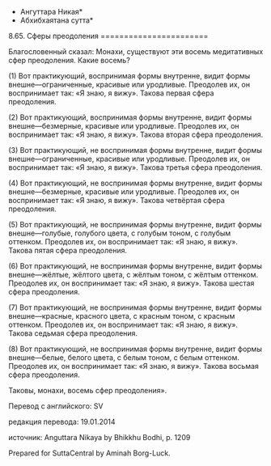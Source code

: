 * Ангуттара Никая*
* Абхибхаятана сутта*

8\.65\. Сферы преодоления
\=\=\=\=\=\=\=\=\=\=\=\=\=\=\=\=\=\=\=\=\=\=\=

Благословенный сказал: Монахи, существуют эти восемь медитативных сфер преодоления\. Какие восемь?

\(1\) Вот практикующий, воспринимая формы внутренне, видит формы внешне—ограниченные, красивые или уродливые\. Преодолев их, он воспринимает так: «Я знаю, я вижу»\. Такова первая сфера преодоления\.

\(2\) Вот практикующий, воспринимая формы внутренне, видит формы внешне—безмерные, красивые или уродливые\. Преодолев их, он воспринимает так: «Я знаю, я вижу»\. Такова вторая сфера преодоления\.

\(3\) Вот практикующий, не воспринимая формы внутренне, видит формы внешне—ограниченные, красивые или уродливые\. Преодолев их, он воспринимает так: «Я знаю, я вижу»\. Такова третья сфера преодоления\.

\(4\) Вот практикующий, не воспринимая формы внутренне, видит формы внешне—безмерные, красивые или уродливые\. Преодолев их, он воспринимает так: «Я знаю, я вижу»\. Такова четвёртая сфера преодоления\.

\(5\) Вот практикующий, не воспринимая формы внутренне, видит формы внешне—голубые, голубого цвета, с голубым тоном, с голубым оттенком\. Преодолев их, он воспринимает так: «Я знаю, я вижу»\. Такова пятая сфера преодоления\.

\(6\) Вот практикующий, не воспринимая формы внутренне, видит формы внешне—жёлтые, жёлтого цвета, с жёлтым тоном, с жёлтым оттенком\. Преодолев их, он воспринимает так: «Я знаю, я вижу»\. Такова шестая сфера преодоления\.

\(7\) Вот практикующий, не воспринимая формы внутренне, видит формы внешне—красные, красного цвета, с красным тоном, с красным оттенком\. Преодолев их, он воспринимает так: «Я знаю, я вижу»\. Такова седьмая сфера преодоления\.

\(8\) Вот практикующий, не воспринимая формы внутренне, видит формы внешне—белые, белого цвета, с белым тоном, с белым оттенком\. Преодолев их, он воспринимает так: «Я знаю, я вижу»\. Такова восьмая сфера преодоления\.

Таковы, монахи, восемь сфер преодоления»\.

Перевод с английского: SV

редакция перевода: 19\.01\.2014

источник: Anguttara Nikaya by Bhikkhu Bodhi, p\. 1209

Prepared for SuttaCentral by Aminah Borg\-Luck\.